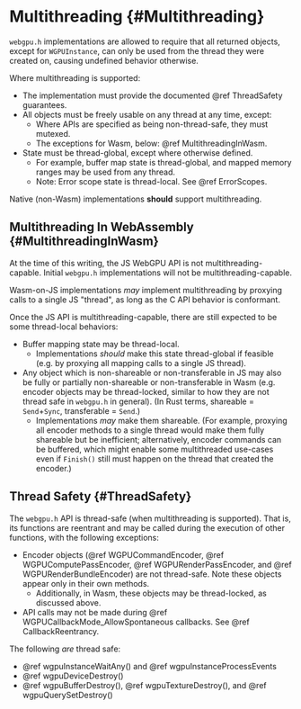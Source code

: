 # Multithreading {#Multithreading}

`webgpu.h` implementations are allowed to require that all returned objects, except for `WGPUInstance`, can only be used from the thread they were created on, causing undefined behavior otherwise.

Where multithreading is supported:

- The implementation must provide the documented @ref ThreadSafety guarantees.
- All objects must be freely usable on any thread at any time, except:
    - Where APIs are specified as being non-thread-safe, they must mutexed.
    - The exceptions for Wasm, below: @ref MultithreadingInWasm.
- State must be thread-global, except where otherwise defined.
    - For example, buffer map state is thread-global, and mapped memory ranges may be used from any thread.
    - Note: Error scope state is thread-local. See @ref ErrorScopes.

Native (non-Wasm) implementations **should** support multithreading.

## Multithreading In WebAssembly {#MultithreadingInWasm}

At the time of this writing, the JS WebGPU API is not multithreading-capable.
Initial `webgpu.h` implementations will not be multithreading-capable.

Wasm-on-JS implementations *may* implement multithreading by proxying calls to a single JS "thread", as long as the C API behavior is conformant.

Once the JS API is multithreading-capable, there are still expected to be some thread-local behaviors:

- Buffer mapping state may be thread-local.
    - Implementations *should* make this state thread-global if feasible (e.g. by proxying all mapping calls to a single JS thread).
- Any object which is non-shareable or non-transferable in JS may also be fully or partially non-shareable or non-transferable in Wasm (e.g. encoder objects may be thread-locked, similar to how they are not thread safe in `webgpu.h` in general). (In Rust terms, shareable = `Send`+`Sync`, transferable = `Send`.)
    - Implementations *may* make them shareable. (For example, proxying all encoder methods to a single thread would make them fully shareable but be inefficient; alternatively, encoder commands can be buffered, which might enable some multithreaded use-cases even if `Finish()` still must happen on the thread that created the encoder.)

## Thread Safety {#ThreadSafety}

The `webgpu.h` API is thread-safe (when multithreading is supported). That is, its functions are reentrant and may be called during the execution of other functions, with the following exceptions:

- Encoder objects (@ref WGPUCommandEncoder, @ref WGPUComputePassEncoder, @ref WGPURenderPassEncoder, and @ref WGPURenderBundleEncoder) are not thread-safe. Note these objects appear only in their own methods.
    - Additionally, in Wasm, these objects may be thread-locked, as discussed above.
- API calls may not be made during @ref WGPUCallbackMode_AllowSpontaneous callbacks. See @ref CallbackReentrancy.

The following _are_ thread safe:

- @ref wgpuInstanceWaitAny() and @ref wgpuInstanceProcessEvents
- @ref wgpuDeviceDestroy()
- @ref wgpuBufferDestroy(), @ref wgpuTextureDestroy(), and @ref wgpuQuerySetDestroy()
